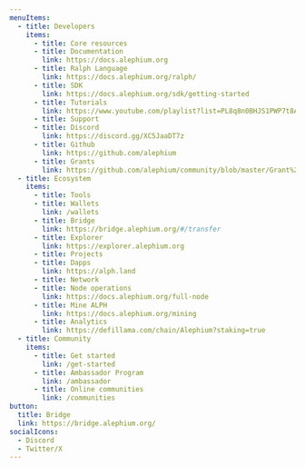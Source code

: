 ```yaml
---
menuItems:
  - title: Developers
    items:
      - title: Core resources
      - title: Documentation
        link: https://docs.alephium.org
      - title: Ralph Language
        link: https://docs.alephium.org/ralph/
      - title: SDK
        link: https://docs.alephium.org/sdk/getting-started
      - title: Tutorials
        link: https://www.youtube.com/playlist?list=PL8q8n0BHJS1PWP7t8ABECYdOaPM-hJmjx
      - title: Support
      - title: Discord
        link: https://discord.gg/XC5JaaDT7z
      - title: Github
        link: https://github.com/alephium
      - title: Grants
        link: https://github.com/alephium/community/blob/master/Grant%26RewardProgram.md
  - title: Ecosystem
    items:
      - title: Tools
      - title: Wallets
        link: /wallets
      - title: Bridge
        link: https://bridge.alephium.org/#/transfer
      - title: Explorer
        link: https://explorer.alephium.org
      - title: Projects
      - title: Dapps
        link: https://alph.land
      - title: Network
      - title: Node operations
        link: https://docs.alephium.org/full-node
      - title: Mine ALPH
        link: https://docs.alephium.org/mining
      - title: Analytics
        link: https://defillama.com/chain/Alephium?staking=true
  - title: Community
    items:
      - title: Get started
        link: /get-started
      - title: Ambassador Program
        link: /ambassador
      - title: Online communities
        link: /communities
button:
  title: Bridge
  link: https://bridge.alephium.org/
socialIcons:
  - Discord
  - Twitter/X
---
```

